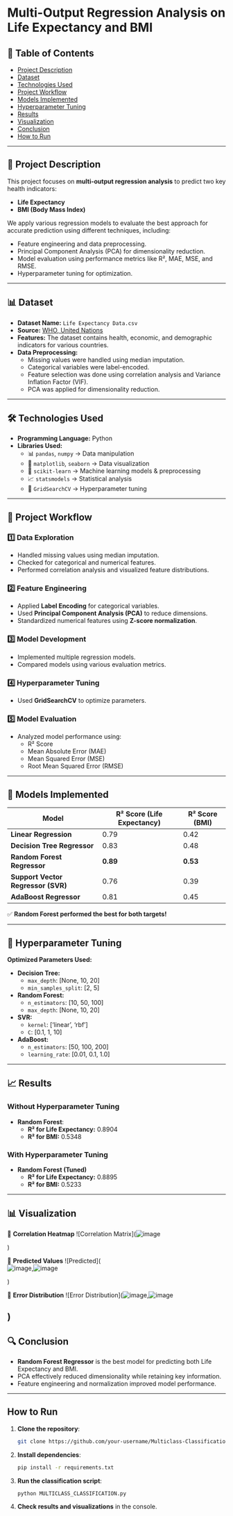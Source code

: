 # Multi-Output Regression Analysis on Life Expectancy and BMI

## 📌 Table of Contents
- [Project Description](#project-description)
- [Dataset](#dataset)
- [Technologies Used](#technologies-used)
- [Project Workflow](#project-workflow)
- [Models Implemented](#models-implemented)
- [Hyperparameter Tuning](#hyperparameter-tuning)
- [Results](#results)
- [Visualization](#visualization)
- [Conclusion](#conclusion)
- [How to Run](#how-to-run)

---

## 📖 Project Description
This project focuses on **multi-output regression analysis** to predict two key health indicators:
- **Life Expectancy**
- **BMI (Body Mass Index)**

We apply various regression models to evaluate the best approach for accurate prediction using different techniques, including:
- Feature engineering and data preprocessing.
- Principal Component Analysis (PCA) for dimensionality reduction.
- Model evaluation using performance metrics like R², MAE, MSE, and RMSE.
- Hyperparameter tuning for optimization.

---

## 📊 Dataset
- **Dataset Name:** `Life Expectancy Data.csv`
- **Source:** [WHO, United Nations](https://www.kaggle.com/kumarajarshi/life-expectancy-who)
- **Features:** The dataset contains health, economic, and demographic indicators for various countries.
- **Data Preprocessing:**
  - Missing values were handled using median imputation.
  - Categorical variables were label-encoded.
  - Feature selection was done using correlation analysis and Variance Inflation Factor (VIF).
  - PCA was applied for dimensionality reduction.

---

## 🛠 Technologies Used
- **Programming Language:** Python
- **Libraries Used:**
  - 📊 `pandas`, `numpy` → Data manipulation
  - 🎨 `matplotlib`, `seaborn` → Data visualization
  - 🤖 `scikit-learn` → Machine learning models & preprocessing
  - 📈 `statsmodels` → Statistical analysis
  - 🔧 `GridSearchCV` → Hyperparameter tuning

---

## 🔄 Project Workflow
### **1️⃣ Data Exploration**
- Handled missing values using median imputation.
- Checked for categorical and numerical features.
- Performed correlation analysis and visualized feature distributions.

### **2️⃣ Feature Engineering**
- Applied **Label Encoding** for categorical variables.
- Used **Principal Component Analysis (PCA)** to reduce dimensions.
- Standardized numerical features using **Z-score normalization**.

### **3️⃣ Model Development**
- Implemented multiple regression models.
- Compared models using various evaluation metrics.

### **4️⃣ Hyperparameter Tuning**
- Used **GridSearchCV** to optimize parameters.

### **5️⃣ Model Evaluation**
- Analyzed model performance using:
  - R² Score
  - Mean Absolute Error (MAE)
  - Mean Squared Error (MSE)
  - Root Mean Squared Error (RMSE)

---

## 🤖 Models Implemented
| Model | R² Score (Life Expectancy) | R² Score (BMI) |
|--------|--------------------------|---------------|
| **Linear Regression** | 0.79 | 0.42 |
| **Decision Tree Regressor** | 0.83 | 0.48 |
| **Random Forest Regressor** | **0.89** | **0.53** |
| **Support Vector Regressor (SVR)** | 0.76 | 0.39 |
| **AdaBoost Regressor** | 0.81 | 0.45 |

✅ **Random Forest performed the best for both targets!**

---

## 🎯 Hyperparameter Tuning
**Optimized Parameters Used:**
- **Decision Tree:**
  - `max_depth`: [None, 10, 20]
  - `min_samples_split`: [2, 5]
- **Random Forest:**
  - `n_estimators`: [10, 50, 100]
  - `max_depth`: [None, 10, 20]
- **SVR:**
  - `kernel`: [‘linear’, ‘rbf’]
  - `C`: [0.1, 1, 10]
- **AdaBoost:**
  - `n_estimators`: [50, 100, 200]
  - `learning_rate`: [0.01, 0.1, 1.0]

---

## 📈 Results
### **Without Hyperparameter Tuning**
- **Random Forest**:
  - **R² for Life Expectancy:** 0.8904
  - **R² for BMI:** 0.5348

### **With Hyperparameter Tuning**
- **Random Forest (Tuned)**
  - **R² for Life Expectancy:** 0.8895
  - **R² for BMI:** 0.5233

---

## 📊 Visualization
📌 **Correlation Heatmap**
![Correlation Matrix](![image](https://github.com/user-attachments/assets/1880c45d-02ef-4749-a206-ee8af7a0fe49)

)

📌 **Predicted Values**
![Predicted](  
![image](https://github.com/user-attachments/assets/b66cbf48-598b-451d-b509-6294cca53f3a),![image](https://github.com/user-attachments/assets/0bc9aa13-842a-4a38-89d5-a2f22c68f4e2)

)

📌 **Error Distribution**
![Error Distribution](![image](https://github.com/user-attachments/assets/09341200-67e2-4aad-b61b-57ab6b78f22f),![image](https://github.com/user-attachments/assets/abab4ab5-dc10-494a-80e2-531cb32d64df)

) 
---

## 🔍 Conclusion
- **Random Forest Regressor** is the best model for predicting both Life Expectancy and BMI.
- PCA effectively reduced dimensionality while retaining key information.
- Feature engineering and normalization improved model performance.

---

## How to Run
1. **Clone the repository**:
   ```bash
   git clone https://github.com/your-username/Multiclass-Classification-Project.git
   ```
2. **Install dependencies**:
   ```bash
   pip install -r requirements.txt
   ```
3. **Run the classification script**:
   ```bash
   python MULTICLASS_CLASSIFICATION.py
   ```
4. **Check results and visualizations** in the console.
